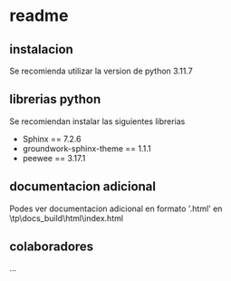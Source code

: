 # readme



## instalacion
Se recomienda utilizar la version de python 3.11.7

## librerias python
Se recomiendan instalar las siguientes librerias
* Sphinx == 7.2.6
* groundwork-sphinx-theme == 1.1.1
* peewee == 3.17.1

## documentacion adicional
Podes ver documentacion adicional en formato '.html' en \tp\docs\_build\html\index.html

## colaboradores
...